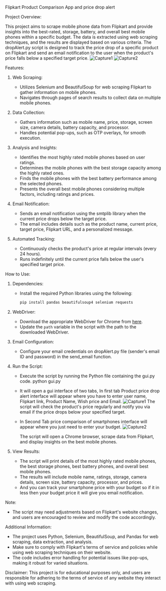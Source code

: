 Flipkart Product Comparison App and price drop alert

Project Overview:

This project aims to scrape mobile phone data from Flipkart and provide insights into the best-rated, storage, battery, and overall best mobile phones within a specific budget. The data is extracted using web scraping techniques, and the results are displayed based on various criteria.
The dropAlert.py script is designed to track the price drop of a specific product on Flipkart and send an email notification to the user when the product's price falls below a specified target price.
![Capture1](https://github.com/AmanKumar2626/Flipkart-Smartphone-comparison-and-price-drop-alert/assets/92772172/a9677ea7-85fb-4a0e-ad0d-d26977f8c4df)
![Capture2](https://github.com/AmanKumar2626/Flipkart-Smartphone-comparison-and-price-drop-alert/assets/92772172/31f8a8c4-44d6-476c-ac8f-1a7333af2c6a)


Features:

1. Web Scraping:
   - Utilizes Selenium and BeautifulSoup for web scraping Flipkart to gather information on mobile phones.
   - Navigates through pages of search results to collect data on multiple mobile phones.

2. Data Collection:
   - Gathers information such as mobile name, price, storage, screen size, camera details, battery capacity, and processor.
   - Handles potential pop-ups, such as OTP overlays, for smooth execution.

3. Analysis and Insights:
   - Identifies the most highly rated mobile phones based on user ratings.
   - Determines the mobile phones with the best storage capacity among the highly rated ones.
   - Finds the mobile phones with the best battery performance among the selected phones.
   - Presents the overall best mobile phones considering multiple factors, including ratings and prices.
  
4. Email Notification:

   - Sends an email notification using the smtplib library when the current price drops below the target price.
   - The email includes details such as the product name, current price, target price, Flipkart URL, and a personalized message.

5. Automated Tracking:

   - Continuously checks the product's price at regular intervals (every 24 hours).
   - Runs indefinitely until the current price falls below the user's specified target price.

How to Use:

1. Dependencies:
   - Install the required Python libraries using the following:
     ```bash
     pip install pandas beautifulsoup4 selenium requests
     ```

2. WebDriver:
   - Download the appropriate WebDriver for Chrome from [here](https://sites.google.com/chromium.org/driver/).
   - Update the `path` variable in the script with the path to the downloaded WebDriver.

3. Email Configuration:

   - Configure your email credentials on dropAlert.py file (sender's email ID and password) in the send_email function.
     
4. Run the Script:
   - Execute the script by running the Python file containing the gui.py code.
     python gui.py
   - It will open a gui interface of two tabs, In first tab Product price drop alert interface will appear where you have to enter user name, Flipkart link, Product Name, Wish price and Email.
     ![Capture1](https://github.com/AmanKumar2626/Flipkart-Smartphone-comparison-and-price-drop-alert/assets/92772172/50233727-063a-4b90-9828-ce72072195bc)
     The script will check the product's price regularly and notify you via email if the price drops below your specified target.
     

   - In Second Tab price comparison of smartphones interface will appear where you just need to enter your budget.
     ![Capture2](https://github.com/AmanKumar2626/Flipkart-Smartphone-comparison-and-price-drop-alert/assets/92772172/761d41a3-a503-4b54-a8de-2bf8b7ffc288)

     The script will open a Chrome browser, scrape data from Flipkart, and display insights on the best mobile phones.
     

5. View Results:
   - The script will print details of the most highly rated mobile phones, the best storage phones, best battery phones, and overall best mobile phones.
   - The results will include mobile name, ratings, storage, camera details, screen size, battery capacity, processor, and prices.
   - And you can track your smartphone price with your budget so if it in less then your budget price it will give you email notification.

Note:
- The script may need adjustments based on Flipkart's website changes, and users are encouraged to review and modify the code accordingly.

Additional Information:

- The project uses Python, Selenium, BeautifulSoup, and Pandas for web scraping, data extraction, and analysis.
- Make sure to comply with Flipkart's terms of service and policies while using web scraping techniques on their website.
- The code includes error handling for potential issues like pop-ups, making it robust for varied situations.

Disclaimer: This project is for educational purposes only, and users are responsible for adhering to the terms of service of any website they interact with using web scraping.

